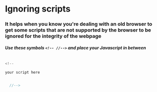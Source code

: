 # Ignoring scripts

### It helps when you know you're dealing with an old browser to get some scripts that are not supported by the browser to be ignored for the integrity of the webpage


##### Use these symbols `<!-- //-->` and place your Javascript in between

```javascript

<!--

your script here


  //-->


```